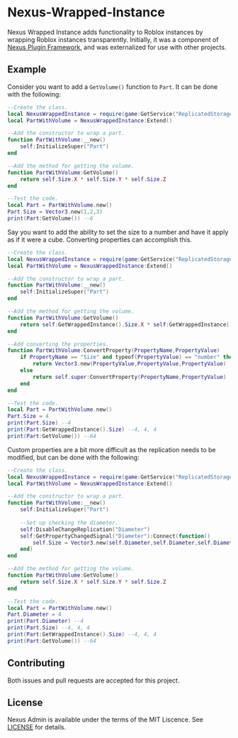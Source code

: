 # Nexus-Wrapped-Instance
Nexus Wrapped Instance adds functionality to Roblox
instances by wrapping Roblox instances transparently.
Initially, it was a component of
[Nexus Plugin Framework](https://github.com/TheNexusAvenger/Nexus-Plugin-Framework),
and was externalized for use with other projects.

## Example
Consider you want to add a `GetVolume()` function to `Part`.
It can be done with the following:

```lua
--Create the class.
local NexusWrappedInstance = require(game:GetService("ReplicatedStorage"):WaitForChild("NexusWrappedInstance"))
local PartWithVolume = NexusWrappedInstance:Extend()

--Add the constructor to wrap a part.
function PartWithVolume:__new()
	self:InitializeSuper("Part")
end

--Add the method for getting the volume.
function PartWithVolume:GetVolume()
	return self.Size.X * self.Size.Y * self.Size.Z
end

--Test the code.
local Part = PartWithVolume.new()
Part.Size = Vector3.new(1,2,3)
print(Part:GetVolume()) --6
```

Say you want to add the ability to set the size to a number
and have it apply as if it were a cube. Converting
properties can accomplish this.

```lua
--Create the class.
local NexusWrappedInstance = require(game:GetService("ReplicatedStorage"):WaitForChild("NexusWrappedInstance"))
local PartWithVolume = NexusWrappedInstance:Extend()

--Add the constructor to wrap a part.
function PartWithVolume:__new()
	self:InitializeSuper("Part")
end

--Add the method for getting the volume.
function PartWithVolume:GetVolume()
	return self:GetWrappedInstance().Size.X * self:GetWrappedInstance().Size.Y * self:GetWrappedInstance().Size.Z
end

--Add converting the properties.
function PartWithVolume:ConvertProperty(PropertyName,PropertyValue)
	if PropertyName == "Size" and typeof(PropertyValue) == "number" then
		return Vector3.new(PropertyValue,PropertyValue,PropertyValue)
	else
		return self.super:ConvertProperty(PropertyName,PropertyValue)
	end
end

--Test the code.
local Part = PartWithVolume.new()
Part.Size = 4
print(Part.Size) --4
print(Part:GetWrappedInstance().Size) --4, 4, 4
print(Part:GetVolume()) --64
```

Custom properties are a bit more difficult
as the replication needs to be modified, but
can be done with the following:

```lua
--Create the class.
local NexusWrappedInstance = require(game:GetService("ReplicatedStorage"):WaitForChild("NexusWrappedInstance"))
local PartWithVolume = NexusWrappedInstance:Extend()

--Add the constructor to wrap a part.
function PartWithVolume:__new()
	self:InitializeSuper("Part")
	
	--Set up checking the diameter.
	self:DisableChangeReplication("Diameter")
	self:GetPropertyChangedSignal("Diameter"):Connect(function()
		self.Size = Vector3.new(self.Diameter,self.Diameter,self.Diameter)
	end)
end

--Add the method for getting the volume.
function PartWithVolume:GetVolume()
	return self.Size.X * self.Size.Y * self.Size.Z
end

--Test the code.
local Part = PartWithVolume.new()
Part.Diameter = 4
print(Part.Diameter) --4
print(Part.Size) --4, 4, 4
print(Part:GetWrappedInstance().Size) --4, 4, 4
print(Part:GetVolume()) --64
```

## Contributing
Both issues and pull requests are accepted for this project.

## License
Nexus Admin is available under the terms of the MIT 
Liscence. See [LICENSE](LICENSE) for details.